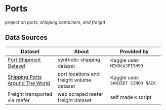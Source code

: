 # Ports
*project on ports, shipping containers, and freight*

## Data Sources
| Dataset                                                                                        | About                                     | Provided by                       |
|------------------------------------------------------------------------------------------------|-------------------------------------------|-----------------------------------|
| [Port Shipment Dataset](https://www.kaggle.com/datasets/mikoajfish99/port-of-los-angeles)      | synthetic shipping dataset                | Kaggle user: `MIKOŁAJFISH99`      |
| [Shipping Ports Around The World](https://www.kaggle.com/datasets/sanjeetsinghnaik/ship-ports) | port locations and freight volume dataset | Kaggle user: `SANJEET SINGH NAIK` |
| Freight transported via reefer                                                                 | web scraped reefer freight dataset        | self made `R` script              |
